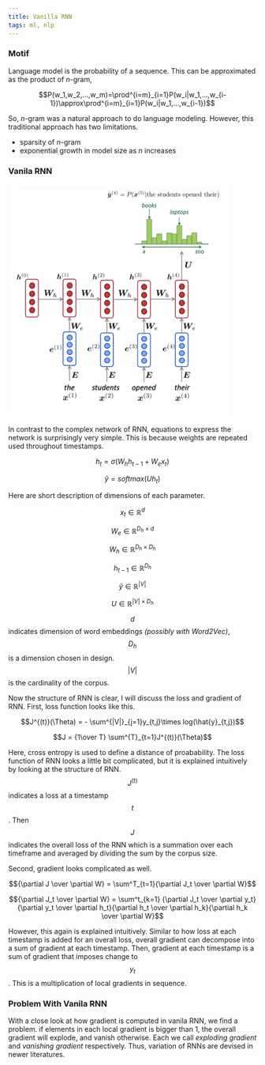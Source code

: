 ```yaml
---
title: Vanilla RNN
tags: ml, nlp
---
```


### Motif
Language model is the probability of a sequence.
This can be approximated as the product of _n_-gram,

$$P(w_1,w_2,...,w_m)=\prod^{i=m}_{i=1}P(w_i|w_1,...,w_{i-1})\approx\prod^{i=m}_{i=1}P(w_i|w_1,...,w_{i-1})$$

So, _n_-gram was a natural approach to do language modeling.
However, this traditional approach has two limitations.
* sparsity of _n_-gram
* exponential growth in model size as _n_ increases

### Vanila RNN
<img src="/assets/img/rnn_structure.png" alt="RNN structure" width="450"/>

In contrast to the complex network of RNN,
equations to express the network is surprisingly very simple.
This is because weights are repeated used throughout timestamps.

$$h_t=\sigma(W_hh_{t-1} + W_ex_t)$$

$$\hat{y}=softmax(Uh_t)$$

Here are short description of dimensions of each parameter.

$$x_t\in\mathbb{R}^d$$

$$W_e\in\mathbb{R}^{D_h\times d}$$

$$W_h\in\mathbb{R}^{D_h\times D_h}$$

$$h_{t-1}\in\mathbb{R}^{D_h}$$

$$\hat{y}\in\mathbb{R}^{|V|}$$

$$U\in\mathbb{R}^{|V| \times D_h}$$

$$d$$ indicates dimension of word embeddings _(possibly with Word2Vec)_, 
$$D_h$$ is a dimension chosen in design. 
$$|V|$$ is the cardinality of the corpus.

Now the structure of RNN is clear, I will discuss the loss and gradient of RNN.
First, loss function looks like this.

$$J^{(t)}(\Theta) = - \sum^{|V|}_{j=1}y_{t,j}\times log(\hat{y}_{t,j})$$

$$J = {1\over T} \sum^{T}_{t=1}J^{(t)}(\Theta)$$

Here, cross entropy is used to define a distance of proabability.
The loss function of RNN looks a little bit complicated, but it is explained intuitively by looking at the structure of RNN.
$$J^{(t)}$$ indicates a loss at a timestamp $$t$$. 
Then $$J$$ indicates the overall loss of the RNN which is a summation over each timeframe and averaged by dividing the sum by the corpus size.

Second, gradient looks complicated as well.

$${\partial J \over \partial W} = \sum^T_{t=1}{\partial J_t \over \partial W}$$

$${\partial J_t \over \partial W} = \sum^t_{k=1} {\partial J_t \over \partial y_t}{\partial y_t \over \partial h_t}{\partial h_t \over \partial h_k}{\partial h_k \over \partial W}$$

However, this again is explained intuitively. Similar to how loss at each timestamp is added for an overall loss, overall gradient can decompose into a sum of gradient at each timestamp. Then, gradient at each timestamp is a sum of gradient that imposes change to $$y_t$$. This is a multiplication of local gradients in sequence.

### Problem With Vanila RNN
With a close look at how gradient is computed in vanila RNN, we find a problem. if elements in each local gradient is bigger than 1, the overall gradient will explode, and vanish otherwise. Each we call _exploding gradient_ and _vanishing gradient_ respectively. Thus, variation of RNNs are devised in newer literatures.
